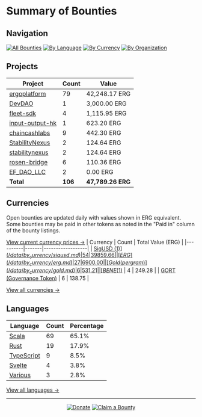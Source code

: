 <!-- GENERATED FILE - DO NOT EDIT DIRECTLY -->
<!-- Generated on: 2025-05-19 12:49:45 -->

# Summary of Bounties

## Navigation

[![All Bounties](https://img.shields.io/badge/All%20Bounties-106-blue)](/data/all.md) [![By Language](https://img.shields.io/badge/By%20Language-7-green)](/data/summary.md#languages) [![By Currency](https://img.shields.io/badge/By%20Currency-7-yellow)](/data/summary.md#currencies) [![By Organization](https://img.shields.io/badge/By%20Organization-9-orange)](/data/summary.md#projects)

## Projects

| Project | Count | Value |
|----------|-------|-------|
| [ergoplatform](/data/by_org/ergoplatform.md) | 79 | 42,248.17 ERG |
| [DevDAO](/data/by_org/devdao.md) | 1 | 3,000.00 ERG |
| [fleet-sdk](/data/by_org/fleet-sdk.md) | 4 | 1,115.95 ERG |
| [input-output-hk](/data/by_org/input-output-hk.md) | 1 | 623.20 ERG |
| [chaincashlabs](/data/by_org/chaincashlabs.md) | 9 | 442.30 ERG |
| [StabilityNexus](/data/by_org/stabilitynexus.md) | 2 | 124.64 ERG |
| [stabilitynexus](/data/by_org/stabilitynexus.md) | 2 | 124.64 ERG |
| [rosen-bridge](/data/by_org/rosen-bridge.md) | 6 | 110.36 ERG |
| [EF_DAO_LLC](/data/by_org/ef_dao_llc.md) | 2 | 0.00 ERG |
| **Total** | **106** | **47,789.26 ERG** |

## Currencies

Open bounties are updated daily with values shown in ERG equivalent. Some bounties may be paid in other tokens as noted in the "Paid in" column of the bounty listings.

[View current currency prices →](/data/currency_prices.md)
| Currency | Count | Total Value (ERG) |
|----------|-------|------------------|
| [SigUSD ($1)](/data/by_currency/sigusd.md) | 54 | 39859.66 |
| [ERG](/data/by_currency/erg.md) | 27 | 6900.00 |
| [Gold (per gram)](/data/by_currency/gold.md) | 6 | 531.21 |
| [BENE ($1)](/data/by_currency/bene.md) | 4 | 249.28 |
| [GORT (Governance Token)](/data/by_currency/gort.md) | 6 | 138.75 |

[View all currencies →](/data/by_currency/)

## Languages

| Language | Count | Percentage |
|----------|-------|------------|
| [Scala](/data/by_language/scala.md) | 69 | 65.1% |
| [Rust](/data/by_language/rust.md) | 19 | 17.9% |
| [TypeScript](/data/by_language/typescript.md) | 9 | 8.5% |
| [Svelte](/data/by_language/svelte.md) | 4 | 3.8% |
| [Various](/data/by_language/various.md) | 3 | 2.8% |

[View all languages →](/data/by_language/)



---

<div align="center">
  <p>
    <a href="../docs/donate.md"><img src="https://img.shields.io/badge/❤️%20Donate-F44336" alt="Donate"></a>
    <a href="../docs/bounty-submission-guide.md#reserving-a-bounty"><img src="https://img.shields.io/badge/🔒%20How%20To%20Claim-4CAF50" alt="Claim a Bounty"></a>
  </p>
</div>


<!-- END OF GENERATED CONTENT -->
